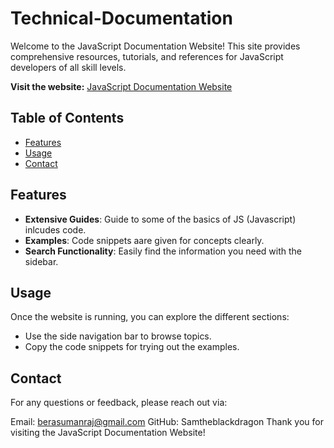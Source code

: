 # Technical-Documentation

Welcome to the JavaScript Documentation Website! This site provides comprehensive resources, tutorials, and references for JavaScript developers of all skill levels.

**Visit the website:** [JavaScript Documentation Website]([https://yourwebsiteurl.com](https://samtheblackdragon.github.io/Technical-Documentation/))

## Table of Contents

- [Features](#features)
- [Usage](#usage)
- [Contact](#contact)

## Features

- **Extensive Guides**: Guide to some of the basics of JS (Javascript) inlcudes code.
- **Examples**: Code snippets aare given for concepts clearly.
- **Search Functionality**: Easily find the information you need with the sidebar.

## Usage

Once the website is running, you can explore the different sections:
- Use the side navigation bar to browse topics.
- Copy the code snippets for trying out the examples.

## Contact
For any questions or feedback, please reach out via:

Email: berasumanraj@gmail.com
GitHub: Samtheblackdragon
Thank you for visiting the JavaScript Documentation Website!
